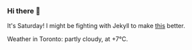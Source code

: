 ### Hi there :wave:

It's Saturday! I might be fighting with Jekyll to make [this](https://swissclubto.github.io) better.

Weather in Toronto: partly cloudy, at +7°C.
